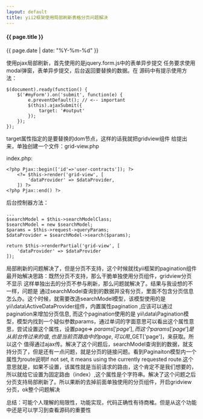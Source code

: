 ```yaml
---
layout: default
title: yii2框架使用局部刷新表格分页问题解决
---
```

#### {{ page.title }}
{{ page.date | date: "%Y-%m-%d" }}

使用pjax局部刷新，首先使用的是jquery.form.js中的表单异步提交
任务要求使用modal弹窗，表单异步提交，后台返回要替换的数据。在
源码中有提示使用方法：
```phyton
$(document).ready(function() {
    $('#myForm').on('submit', function(e) {
        e.preventDefault(); // <-- important
        $(this).ajaxSubmit({
            target: '#output'
        });
    });
});
```
target属性指定的是要替换的dom节点，这样的话我就把gridview组件
给提出来，单独创建一个文件：grid-view.php

index.php:
```phython
<?php Pjax::begin(['id'=>'user-contracts']); ?>
    <?= $this->render('grid-view', [
        'dataProvider' => $dataProvider,
    ]) ?>
<?php Pjax::end() ?>
```
后台控制器方法：
```phyton
...
$searchModel = $this->searchModelClass;
$searchModel = new $searchModel;
$params = $this->request->queryParams;
$dataProvider = $searchModel->search($params);

return $this->renderPartial('grid-view', [
    'dataProvider' => $dataProvider
]);
```
局部刷新的问题解决了，但是分页不支持，这个时候就找yii框架的pagination组件
最开始解决思路：既然分页不支持，那么干脆单独使用分页组件，gridview分页不显示
这样单独出去的分页不参与刷新，那么问题就解决了。结果与我设想的不一样，问题是
通过searchModel查询到的数据并没有分页，里面不包含分页信息怎么办。这个时候，就需要改造searchModel模型，该模型使用的是yii\data\ActiveDataProvider组件，内置属性pagination ,应该可以通过pagination来增加分页信息, 而这个pagination使用的是
yii\data\Pagination模型，模型内找到一个疑似参数params，通过单词的字面意思可以看出这个属性意思，尝试设置这个属性，设置page=> $params['page'], 而这个params['page']是从前台传过来的值,也是当前页路由中的page,可以用$_GET['page']，来获取。所以这个
值得通过ajax传。解决了这个问题后，searchModel查询到的数据，就支持分页了，但是还有一点问题，就是分页的链接问题。看到Paginaiton模型内一个属性为route说明If not set, it means using the currently requested route.这个意思就是，如果不设置，该属性就是当前请求的路由，这个肯定不是我们想要的，所以就给它设置为固定路由（index）,这个属性是个字符串。解决了这个问题之后分页支持局部刷新了。所以果断的去掉前面单独使用的分页组件，开启gridview分页，ok整个问题解决

总结：可能个人理解的局限性，功能实现，代码正确性有待商榷。但是从这个功能中还是可以学习到查看源码的重要性
